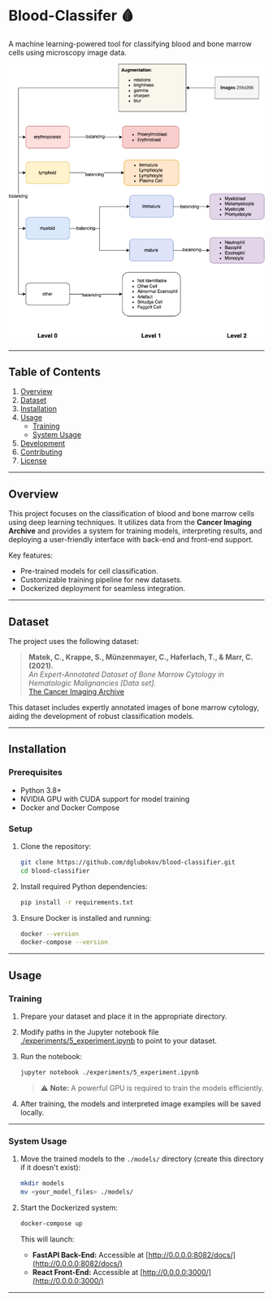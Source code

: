 # **Blood-Classifer 🩸**

A machine learning-powered tool for classifying blood and bone marrow cells using microscopy image data.

![Project Concept](concept_tree.png)

---

## **Table of Contents**
1. [Overview](#overview)
2. [Dataset](#dataset)
3. [Installation](#installation)
4. [Usage](#usage)
   - [Training](#training)
   - [System Usage](#system-usage)
5. [Development](#development)
6. [Contributing](#contributing)
7. [License](#license)

---

## **Overview**
This project focuses on the classification of blood and bone marrow cells using deep learning techniques. It utilizes data from the **Cancer Imaging Archive** and provides a system for training models, interpreting results, and deploying a user-friendly interface with back-end and front-end support.

Key features:
- Pre-trained models for cell classification.
- Customizable training pipeline for new datasets.
- Dockerized deployment for seamless integration.

---

## **Dataset**
The project uses the following dataset:

> **Matek, C., Krappe, S., Münzenmayer, C., Haferlach, T., & Marr, C. (2021).**  
> *An Expert-Annotated Dataset of Bone Marrow Cytology in Hematologic Malignancies [Data set].*  
> [The Cancer Imaging Archive](https://doi.org/10.7937/TCIA.AXH3-T579)  

This dataset includes expertly annotated images of bone marrow cytology, aiding the development of robust classification models.

---

## **Installation**

### **Prerequisites**
- Python 3.8+
- NVIDIA GPU with CUDA support for model training
- Docker and Docker Compose

### **Setup**
1. Clone the repository:
   ```bash
   git clone https://github.com/dglubokov/blood-classifier.git
   cd blood-classifier
   ```

2. Install required Python dependencies:
   ```bash
   pip install -r requirements.txt
   ```

3. Ensure Docker is installed and running:
   ```bash
   docker --version
   docker-compose --version
   ```

---

## **Usage**

### **Training**
1. Prepare your dataset and place it in the appropriate directory.
2. Modify paths in the Jupyter notebook file [./experiments/5_experiment.ipynb](./experiments/5_experiment.ipynb) to point to your dataset.
3. Run the notebook:
   ```bash
   jupyter notebook ./experiments/5_experiment.ipynb
   ```
   > ⚠️ **Note:** A powerful GPU is required to train the models efficiently.

4. After training, the models and interpreted image examples will be saved locally.

---

### **System Usage**
1. Move the trained models to the `./models/` directory (create this directory if it doesn't exist):
   ```bash
   mkdir models
   mv <your_model_files> ./models/
   ```

2. Start the Dockerized system:
   ```bash
   docker-compose up
   ```

   This will launch:
   - **FastAPI Back-End:** Accessible at [http://0.0.0.0:8082/docs/](http://0.0.0.0:8082/docs/)  
   - **React Front-End:** Accessible at [http://0.0.0.0:3000/](http://0.0.0.0:3000/)

---
